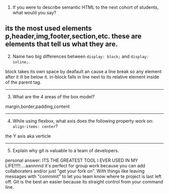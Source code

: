 
1. If you were to describe semantic HTML to the next cohort of students, what would you say?

its the most used elements p,header,img,footer,section,etc. these are elements that tell us what they are.
---------------------------------------------------------------------------------------------
2. Name two big differences between ```display: block;``` and ```display: inline;```.

block takes its own space by deafault an cause a line break so any element after it ill be below it.
in-block falls in line next to its relative element inside of the parent tag.

-------------------------------------------------------------------------------------------------
3. What are the 4 areas of the box model?



margin,border,padding,content

------------------------------------------------------------------------------------------------
4. While using flexbox, what axis does the following property work on: ```align-items: center```?


the Y axis aka verticle

---------------------------------------------------------------------------------
5. Explain why git is valuable to a team of developers.

personal answer: ITS THE GREATEST TOOL I EVER USED IN MY LIFE!!!!!....aannnnd it's perfect 
for group work because you can add collaboraters and/or just "get your fork on". With things like leaving messages with "commmit" to let you team know where te project is last left off. Git is the best an easier because its straight control from your command line.